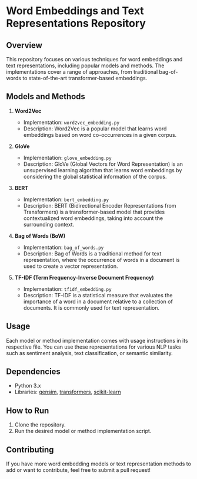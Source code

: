 # Word Embeddings and Text Representations Repository

## Overview

This repository focuses on various techniques for word embeddings and text representations, including popular models and methods. The implementations cover a range of approaches, from traditional bag-of-words to state-of-the-art transformer-based embeddings.

## Models and Methods

1. **Word2Vec**
   - Implementation: `word2vec_embedding.py`
   - Description: Word2Vec is a popular model that learns word embeddings based on word co-occurrences in a given corpus.

2. **GloVe**
   - Implementation: `glove_embedding.py`
   - Description: GloVe (Global Vectors for Word Representation) is an unsupervised learning algorithm that learns word embeddings by considering the global statistical information of the corpus.

3. **BERT**
   - Implementation: `bert_embedding.py`
   - Description: BERT (Bidirectional Encoder Representations from Transformers) is a transformer-based model that provides contextualized word embeddings, taking into account the surrounding context.

4. **Bag of Words (BoW)**
   - Implementation: `bag_of_words.py`
   - Description: Bag of Words is a traditional method for text representation, where the occurrence of words in a document is used to create a vector representation.

5. **TF-IDF (Term Frequency-Inverse Document Frequency)**
   - Implementation: `tfidf_embedding.py`
   - Description: TF-IDF is a statistical measure that evaluates the importance of a word in a document relative to a collection of documents. It is commonly used for text representation.

## Usage

Each model or method implementation comes with usage instructions in its respective file. You can use these representations for various NLP tasks such as sentiment analysis, text classification, or semantic similarity.

## Dependencies

- Python 3.x
- Libraries: [gensim](https://radimrehurek.com/gensim/), [transformers](https://huggingface.co/transformers/), [scikit-learn](https://scikit-learn.org/stable/)

## How to Run

1. Clone the repository.
2. Run the desired model or method implementation script.

## Contributing

If you have more word embedding models or text representation methods to add or want to contribute, feel free to submit a pull request!


